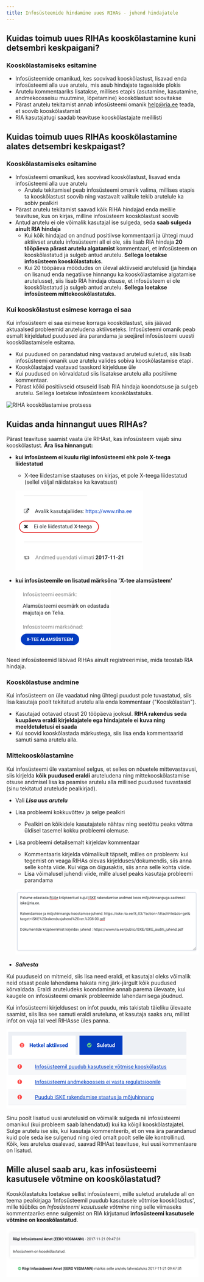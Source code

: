 ```yaml
---
title: Infosüsteemide hindamine uues RIHAs - juhend hindajatele
---
```


## Kuidas toimub uues RIHAs kooskõlastamine kuni detsembri keskpaigani?

### Kooskõlastamiseks esitamine
- Infosüsteemide omanikud, kes soovivad kooskõlastust, lisavad enda infosüsteemi alla uue arutelu, mis asub hindajate tagasiside plokis
- Arutelu kommentaariks lisatakse, millises etapis (asutamine, kasutamine, andmekoosseisu muutmine, lõpetamine) kooskõlastust soovitakse
- Pärast arutelu tekitamist annab infosüsteemi omanik help@ria.ee teada, et soovib kooskõlastamist
- RIA kasutajatugi saadab teavituse kooskõlastajate meililisti

## Kuidas toimub uues RIHAs kooskõlastamine alates detsembri keskpaigast?

### Kooskõlastamiseks esitamine
- Infosüsteemi omanikud, kes soovivad kooskõlastust, lisavad enda infosüsteemi alla uue arutelu
  - Arutelu tekitamisel peab infosüsteemi omanik valima, millises etapis ta kooskõlastust soovib ning vastavalt valitule tekib arutelule ka sobiv pealkiri
- Pärast arutelu tekitamist saavad kõik RIHA hindajad enda meilile teavituse, kus on kirjas, milline infosüsteem kooskõlastust soovib
- Antud arutelu ei ole võimalik kasutajal ise sulgeda, seda **saab sulgeda ainult RIA hindaja**
  - Kui kõik hindajad on andnud positiivse kommentaari ja ühtegi muud aktiivset arutelu infosüsteemi all ei ole, siis lisab RIA hindaja **20 tööpäeva pärast arutelu algatamist** kommentaari, et infosüsteem on kooskõlastatud ja sulgeb antud arutelu. **Sellega loetakse infosüsteem kooskõlastatuks.**
  - Kui 20 tööpäeva möödudes on üleval aktiivseid arutelusid (ja hindaja on lisanud enda negatiivse hinnangu ka kooskõlastamise algatamise arutelusse), siis lisab RIA hindaja otsuse, et infosüsteem ei ole kooskõlastatud ja sulgeb antud arutelu. **Sellega loetakse infosüsteem mittekooskõlastatuks.**

### Kui kooskõlastust esimese korraga ei saa
Kui infosüsteem ei saa esimese korraga kooskõlastust, siis jäävad aktuaalsed probleemid aruteludena aktiivseteks. Infosüsteemi omanik peab esmalt kirjeldatud puudused ära parandama ja seejärel infosüsteemi uuesti kooskõlastamisele esitama.
- Kui puudused on parandatud ning vastavad arutelud suletud, siis lisab infosüsteemi omanik uue arutelu valides sobiva kooskõlastamise etapi.
- Kooskõlastajad vaatavad taaskord kirjelduse üle
- Kui puudused on kõrvaldatud siis lisatakse arutelu alla positiivne kommentaar.
- Pärast kõiki positiivseid otsuseid lisab RIA hindaja koondotsuse ja sulgeb arutelu. Sellega loetakse infosüsteem kooskõlastatuks.

![RIHA kooskõlastamise protsess](assets/images/data/RIHAs-kooskõlastamine.png "RIHAs kooskõlastamine")

## Kuidas anda hinnangut uues RIHAs?

Pärast teavituse saamist vaata üle RIHAst, kas infosüsteem vajab sinu kooskõlastust.
**Ära lisa hinnangut:**
- **kui infosüsteem ei kuulu riigi infosüsteemi ehk pole X-teega liidestatud**
  - X-tee liidestamise staatuses on kirjas, et pole X-teega liidestatud (sellel väljal näidatakse ka kavatsust) 

  ![X-teega liidestamata](assets/images/data/not-x-tee.png "Riigi infosüsteemi mitte kuuluv süsteem")

- **kui infosüsteemile on lisatud märksõna 'X-tee alamsüsteem'**

  ![X-tee alamsüsteem](assets/images/data/subsystem.png "X-tee alamsüsteem")

Need infosüsteemid läbivad RIHAs ainult registreerimise, mida teostab RIA hindaja.


### Kooskõlastuse andmine

Kui infosüsteem on üle vaadatud ning ühtegi puudust pole tuvastatud, siis lisa kasutaja poolt tekitatud arutelu alla enda kommentaar ("Kooskõlastan").
- Kasutajad ootavad otsust 20 tööpäeva jooksul. **RIHA rakendus seda kuupäeva eraldi kirjeldajatele ega hindajatele ei kuva ning meeldetuletusi ei saada**
- Kui soovid kooskõlastada märkustega, siis lisa enda kommentaarid samuti sama arutelu alla.

### Mittekooskõlastamine

Kui infosüsteemi üle vaatamisel selgus, et selles on nõuetele mittevastavusi, siis kirjelda **kõik puudused eraldi** aruteludena ning mittekooskõlastamise otsuse andmisel lisa ka peamise arutelu alla millised puudused tuvastasid (sinu tekitatud arutelude pealkirjad).

- Vali _**Lisa uus arutelu**_
- Lisa probleemi kokkuvõttev ja selge pealkiri
  - Pealkiri on kõikidele kasutajatele nähtav ning seetõttu peaks võtma üldisel tasemel kokku probleemi olemuse.
- Lisa probleemi detailsemalt kirjeldav kommentaar
  - Kommentaaris kirjelda võimalikult täpselt, milles on probleem: kui tegemist on veaga RIHAs olevas kirjelduses/dokumendis, siis anna selle kohta viide. Kui viga on õigusaktis, siis anna selle kohta viide.
  - Lisa võimalusel juhendi viide, mille alusel peaks kasutaja probleemi parandama

  ![Arutelu lisamine](assets/images/data/new-issue.png "Uue arutelu lisamine")

- _**Salvesta**_



Kui puuduseid on mitmeid, siis lisa need eraldi, et kasutajal oleks võimalik neid otsast peale lahendama hakata ning järk-järgult kõik puudused kõrvaldada.
Eraldi aruteludeks koondamine annab parema ülevaate, kui kaugele on infosüsteemi omanik probleemide lahendamisega jõudnud.

Kui infosüsteemi kirjeldusest on infot puudu, mis takistab täieliku ülevaate saamist, siis lisa see samuti eraldi aruteluna, et kasutaja saaks aru, millist infot on vaja tal veel RIHAsse üles panna.

![Hindajate tagasiside koondvaade](assets/images/data/issues-list.png "Hindajate tagasiside koondvaade")

Sinu poolt lisatud uusi arutelusid on võimalik sulgeda nii infosüsteemi omanikul (kui probleem saab lahendatud) kui ka kõigil kooskõlastajatel.
Sulge arutelu ise siis, kui kasutaja kommenteerib, et on vea ära parandanud kuid pole seda ise sulgenud ning oled omalt poolt selle üle kontrollinud.
Kõik, kes arutelus osalevad, saavad RIHAst teavituse, kui uusi kommentaare on lisatud.


## Mille alusel saab aru, kas infosüsteemi kasutusele võtmine on kooskõlastatud?

Kooskõlastatuks loetakse sellist infosüsteemi, mille suletud arutelude all on teema pealkirjaga 'Infosüsteemil puudub kasutusele võtmise kooskõlastus', mille tüübiks on _Infosüsteemi kasutusele võtmine_ ning selle viimaseks kommentaariks enne sulgemist on RIA kirjutanud **infosüsteemi kasutusele võtmine on kooskõlastatud**.

![Kooskõlastamise koondotsus](assets/images/data/approved-system.png "Kooskõlastamise koondotsus")
